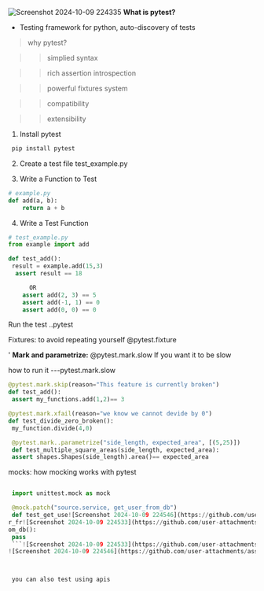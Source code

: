  ![Screenshot 2024-10-09 224335](https://github.com/user-attachments/assets/68844d3e-8586-4e2d-bd7b-68f54dcd6bb5)
**What is pytest?**


- Testing framework for python,
auto-discovery of tests

>why pytest?

>>simplied syntax

>>rich assertion introspection

>>powerful fixtures system

>>compatibility

>>extensibility

1. Install pytest
```py
 pip install pytest

```
2. Create a test file
test_example.py

3. Write a Function to Test
```py
# example.py
def add(a, b):
    return a + b
```

4. Write a Test Function
```py
# test_example.py
from example import add

def test_add():
 result = example.add(15,3)
  assert result == 18

      OR
    assert add(2, 3) == 5
    assert add(-1, 1) == 0
    assert add(0, 0) == 0
```

Run the test ..pytest


Fixtures: to avoid repeating yourself
@pytest.fixture

'  **Mark and parametrize:**
@pytest.mark.slow
If you want it to be slow

how to run it ---pytest.mark.slow

```py
@pytest.mark.skip(reason="This feature is currently broken")
def test_add():
 assert my_functions.add(1,2)== 3
```

```py
@pytest.mark.xfail(reason="we know we cannot devide by 0")
def test_divide_zero_broken():
 my_function.divide(4,0)
 ```

```py
 @pytest.mark..parametrize("side_length, expected_area", [(5,25)])
 def test_multiple_square_areas(side_length, expected_area):
 assert shapes.Shapes(side_length).area()== expected_area

 ```


 mocks: how mocking works with pytest
```py

 import unittest.mock as mock

 @mock.patch("source.service, get_user_from_db")
 def test_get_use![Screenshot 2024-10-09 224546](https://github.com/user-attachments/assets/ebb4b308-e3d9-458e-80c5-fd2513a05552)
r_fr![Screenshot 2024-10-09 224533](https://github.com/user-attachments/assets/bd264748-18c1-4f0f-84c4-5cccd65e2a57)
om_db():
 pass
 ```![Screenshot 2024-10-09 224533](https://github.com/user-attachments/assets/b8264c60-7166-4e73-90a4-48a48d143c43)
![Screenshot 2024-10-09 224546](https://github.com/user-attachments/assets/77bc195b-f2a4-4a57-8ec6-9da9e0d83605)



 you can also test using apis
